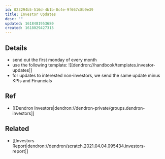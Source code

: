 ```yaml
---
id: 023294b5-516d-4b1b-8c4e-9f667c8b9e39
title: Investor Updates
desc: ""
updated: 1618481953680
created: 1618029427313
---
```


## Details

- send out the first monday of every month
- use the following template: ![[dendron://handbook/templates.investor-updates]]
- for updates to interested non-investors, we send the same update minus KPIs and Financials

## Ref

- [[Dendron Investors|dendron://dendron-private/groups.dendron-investors]]

## Related

- [[Investors Report|dendron://dendron/scratch.2021.04.04.095434.investors-report]]
